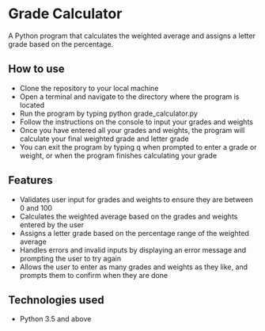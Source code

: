 # Grade Calculator
A Python program that calculates the weighted average and assigns a letter grade based on the percentage.

## How to use
- Clone the repository to your local machine
- Open a terminal and navigate to the directory where the program is located
- Run the program by typing python grade_calculator.py
- Follow the instructions on the console to input your grades and weights
- Once you have entered all your grades and weights, the program will calculate your final weighted grade and letter grade
- You can exit the program by typing q when prompted to enter a grade or weight, or when the program finishes calculating your grade

## Features
- Validates user input for grades and weights to ensure they are between 0 and 100
- Calculates the weighted average based on the grades and weights entered by the user
- Assigns a letter grade based on the percentage range of the weighted average
- Handles errors and invalid inputs by displaying an error message and prompting the user to try again
- Allows the user to enter as many grades and weights as they like, and prompts them to confirm when they are done

## Technologies used
- Python 3.5 and above

